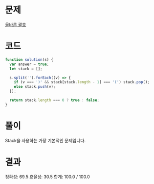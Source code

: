 # 문제

[올바른 괄호](https://school.programmers.co.kr/learn/courses/30/lessons/12909)

# 코드

```javascript
function solution(s) {
  var answer = true;
  let stack = [];

  s.split('').forEach((v) => {
    if (v === ')' && stack[stack.length - 1] === '(') stack.pop();
    else stack.push(v);
  });

  return stack.length === 0 ? true : false;
}
```

# 풀이

Stack을 사용하는 가장 기본적인 문제입니다.

# 결과

정확성: 69.5
효율성: 30.5
합계: 100.0 / 100.0
